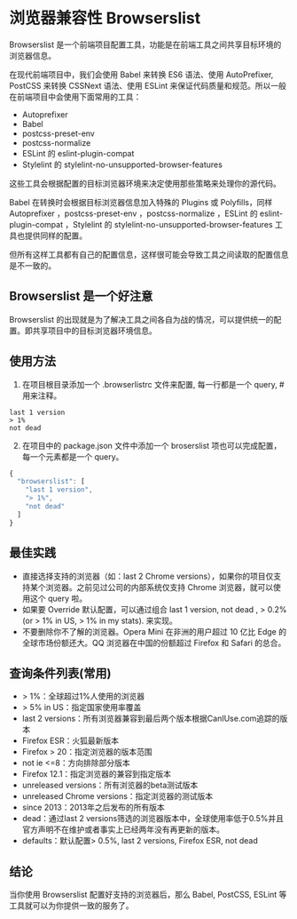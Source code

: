 # 浏览器兼容性 Browserslist

Browserslist 是一个前端项目配置工具，功能是在前端工具之间共享目标环境的浏览器信息。

在现代前端项目中，我们会使用 Babel 来转换 ES6 语法、使用 AutoPrefixer, PostCSS 来转换 CSSNext 语法、使用 ESLint 来保证代码质量和规范。所以一般在前端项目中会使用下面常用的工具：

* Autoprefixer
* Babel
* postcss-preset-env
* postcss-normalize
* ESLint 的 eslint-plugin-compat
* Stylelint 的 stylelint-no-unsupported-browser-features

这些工具会根据配置的目标浏览器环境来决定使用那些策略来处理你的源代码。

Babel 在转换时会根据目标浏览器信息加入特殊的 Plugins 或 Polyfills，同样 Autoprefixer ，postcss-preset-env ，postcss-normalize ，ESLint 的 eslint-plugin-compat ，Stylelint 的 stylelint-no-unsupported-browser-features 工具也提供同样的配置。

但所有这样工具都有自己的配置信息，这样很可能会导致工具之间读取的配置信息是不一致的。

## Browserslist 是一个好注意

Browserslist 的出现就是为了解决工具之间各自为战的情况，可以提供统一的配置。即共享项目中的目标浏览器环境信息。

## 使用方法

1. 在项目根目录添加一个 .browserlistrc 文件来配置, 每一行都是一个 query, # 用来注释。

```
last 1 version
> 1%
not dead
```

2. 在项目中的 package.json 文件中添加一个 broserslist 项也可以完成配置，每一个元素都是一个 query。

```javascript
{
  "browserslist": [
    "last 1 version",
    "> 1%",
    "not dead"
  ]
}
```

## 最佳实践

* 直接选择支持的浏览器（如：last 2 Chrome versions），如果你的项目仅支持某个浏览器。之前见过公司的内部系统仅支持 Chrome 浏览器，就可以使用这个 query 啦。
* 如果要 Override 默认配置，可以通过组合 last 1 version, not dead , > 0.2% (or > 1% in US, > 1% in my stats). 来实现。
* 不要删除你不了解的浏览器。Opera Mini 在非洲的用户超过 10 亿比 Edge 的全球市场份额还大。QQ 浏览器在中国的份额超过 Firefox 和 Safari 的总合。

## 查询条件列表(常用)
* &gt; 1%：全球超过1%人使用的浏览器
* &gt; 5% in US：指定国家使用率覆盖
* last 2 versions：所有浏览器兼容到最后两个版本根据CanIUse.com追踪的版本
* Firefox ESR：火狐最新版本
* Firefox > 20：指定浏览器的版本范围
* not ie <=8：方向排除部分版本
* Firefox 12.1：指定浏览器的兼容到指定版本
* unreleased versions：所有浏览器的beta测试版本
* unreleased Chrome versions：指定浏览器的测试版本
* since 2013：2013年之后发布的所有版本
* dead：通过last 2 versions筛选的浏览器版本中，全球使用率低于0.5%并且官方声明不在维护或者事实上已经两年没有再更新的版本。
* defaults：默认配置> 0.5%, last 2 versions, Firefox ESR, not dead

## 结论

当你使用 Browserslist 配置好支持的浏览器后，那么 Babel, PostCSS, ESLint 等工具就可以为你提供一致的服务了。
